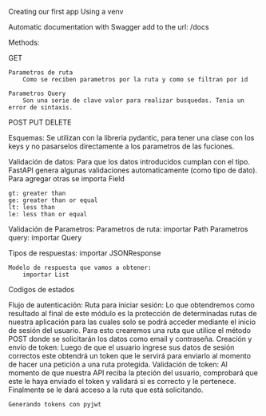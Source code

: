 Creating our first app
    Using a venv

Automatic documentation with Swagger
    add to the url: /docs

Methods:

GET

    Parametros de ruta
        Como se reciben parametros por la ruta y como se filtran por id

    Parametros Query
        Son una serie de clave valor para realizar busquedas. Tenia un error de sintaxis.

POST
PUT
DELETE

Esquemas:
    Se utilizan con la libreria pydantic, para tener una clase con los keys y no pasarselos directamente a los parametros de las fuciones.

Validación de datos:
    Para que los datos introducidos cumplan con el tipo.
    FastAPI genera algunas validaciones automaticamente (como tipo de dato).
    Para agregar otras se importa Field

    gt: greater than
    ge: greater than or equal
    lt: less than
    le: less than or equal

Validación de Parametros:
    Parametros de ruta:
        importar Path
    Parametros query:
        importar Query
    
Tipos de respuestas:
    importar JSONResponse

    Modelo de respuesta que vamos a obtener:
        importar List

Codigos de estados


Flujo de autenticación:
    Ruta para iniciar sesión:
        Lo que obtendremos como resultado al final de este módulo es la protección de determinadas rutas de nuestra aplicación para las cuales solo se podrá acceder mediante el inicio de sesión del usuario. Para esto crearemos una ruta que utilice el método POST donde se solicitarán los datos como email y contraseña.
    Creación y envío de token:
        Luego de que el usuario ingrese sus datos de sesión correctos este obtendrá un token que le servirá para enviarlo al momento de hacer una petición a una ruta protegida.
    Validación de token:
        Al momento de que nuestra API reciba la pteción del usuario, comprobará que este le haya enviado el token y validará si es correcto y le pertenece. Finalmente se le dará acceso a la ruta que está solicitando.

    Generando tokens con pyjwt
